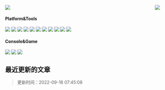<!--
 * @Description: 
 * @Version: 2.0
 * @Autor: xinmang
 * @Date: 2021-05-04 19:46:06
 * @LastEditors: xinmang
 * @LastEditTime: 2021-05-04 23:01:03
-->
<p>
  <img src="https://count.getloli.com/get/@xinmang?theme=gelbooru">
  <img src="https://weather-icon.xinmang.repl.co/@chengdu?v=1" align="right">
</p>

#### Platform&Tools
[![](https://img.shields.io/badge/OS-Arch%20Linux-33aadd?style=flat-square&logo=arch-linux&logoColor=ffffff)](https://www.archlinux.org/)
[![](https://img.shields.io/badge/Windows-10-2376bc?style=flat-square&logo=windows&logoColor=ffffff)](https://www.microsoft.com/windows/get-windows-10)
[![](https://img.shields.io/badge/IDE-Visual%20Studio%20Code-blue?style=flat-square&logo=visual-studio-code&logoColor=ffffff)](https://code.visualstudio.com/)
[![](https://img.shields.io/badge/iPhone-12-999999?style=flat-square&logo=apple&logoColor=ffffff)](https://www.apple.com/)
[![](https://img.shields.io/badge/-Docker-2496ED?style=flat-square&logo=docker&logoColor=ffffff)](https://www.docker.com/)
[![](https://img.shields.io/badge/-CSS3-1572B6?style=flat-square&logo=css3&logoColor=white)](https://www.w3.org/Style/CSS/)
[![](https://img.shields.io/badge/-HTML5-E34F26?style=flat-square&logo=html5&logoColor=white)](https://html.spec.whatwg.org/)
[![](https://img.shields.io/badge/-Git-f05032?style=flat-square&logo=git&logoColor=white)](https://git-scm.com/)
[![](https://img.shields.io/badge/-Linux-fcc624?style=flat-square&logo=linux&logoColor=white)](https://www.linuxfoundation.org/)
[![](https://img.shields.io/badge/-JavaScript-f7e018?style=flat-square&logo=javascript&logoColor=white)](https://www.ecma-international.org/)
[![](https://img.shields.io/badge/-Nginx-269539?style=flat-square&logo=nginx&logoColor=ffffff)](https://nginx.org/)

#### Console&Game
![](https://img.shields.io/badge/-Nintendo%20Switch-e60012?style=flat-square&logo=nintendo%20switch&logoColor=ffffff)
[![](https://img.shields.io/badge/-PlayStation%204-0070d1?style=flat-square&logo=playstation&logoColor=ffffff)](https://psnine.com/psnid/journey-ad)
[![](https://img.shields.io/badge/Steam-171a21?style=flat-square&logo=steam&logoColor=ffffff)](https://steamcommunity.com/id/journey_ad)

<!---blog_start--->
 ## 最近更新的文章 
 > 更新时间：2022-09-18 07:45:08

<!---blog_end--->
